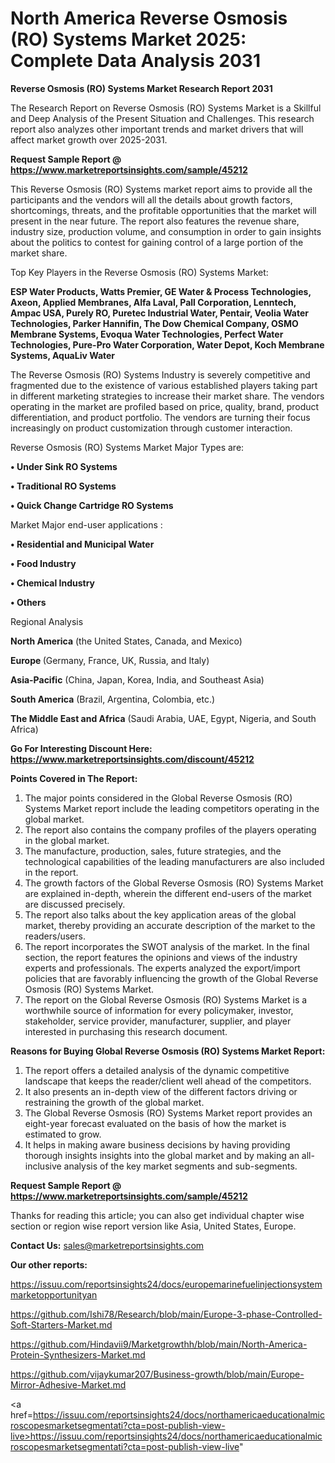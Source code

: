 # North America Reverse Osmosis (RO) Systems Market 2025: Complete Data Analysis 2031

<strong>Reverse Osmosis (RO) Systems Market Research Report 2031</strong>

The Research Report on Reverse Osmosis (RO) Systems Market is a Skillful and Deep Analysis of the Present Situation and Challenges. This research report also analyzes other important trends and market drivers that will affect market growth over 2025-2031.

<strong>Request Sample Report @ <a href=https://www.marketreportsinsights.com/sample/45212>https://www.marketreportsinsights.com/sample/45212</a></strong>

This Reverse Osmosis (RO) Systems market report aims to provide all the participants and the vendors will all the details about growth factors, shortcomings, threats, and the profitable opportunities that the market will present in the near future. The report also features the revenue share, industry size, production volume, and consumption in order to gain insights about the politics to contest for gaining control of a large portion of the market share.

Top Key Players in the Reverse Osmosis (RO) Systems Market:

<strong>ESP Water Products, Watts Premier, GE Water & Process Technologies, Axeon, Applied Membranes, Alfa Laval, Pall Corporation, Lenntech, Ampac USA, Purely RO, Puretec Industrial Water, Pentair, Veolia Water Technologies, Parker Hannifin, The Dow Chemical Company, OSMO Membrane Systems, Evoqua Water Technologies, Perfect Water Technologies, Pure-Pro Water Corporation, Water Depot, Koch Membrane Systems, AquaLiv Water</strong>

The Reverse Osmosis (RO) Systems Industry is severely competitive and fragmented due to the existence of various established players taking part in different marketing strategies to increase their market share. The vendors operating in the market are profiled based on price, quality, brand, product differentiation, and product portfolio. The vendors are turning their focus increasingly on product customization through customer interaction.

Reverse Osmosis (RO) Systems Market Major Types are:

<strong>•  Under Sink RO Systems

•  Traditional RO Systems

•  Quick Change Cartridge RO Systems</strong>

Market Major end-user applications :

<strong>•  Residential and Municipal Water

•  Food Industry

•  Chemical Industry

•  Others</strong>

Regional Analysis

</u><strong><b>North America</b></strong> (the United States, Canada, and Mexico)

<strong><b>Europe </b></strong>(Germany, France, UK, Russia, and Italy)

<strong><b>Asia-Pacific</b></strong> (China, Japan, Korea, India, and Southeast Asia)

<strong><b>South America</b></strong> (Brazil, Argentina, Colombia, etc.)

<strong><b>The Middle East and Africa</b></strong> (Saudi Arabia, UAE, Egypt, Nigeria, and South Africa)

<strong>Go For Interesting Discount Here: <a href=https://www.marketreportsinsights.com/discount/45212>https://www.marketreportsinsights.com/discount/45212</a></strong>

<strong>Points Covered in The Report:</strong>
<ol>
  <li>The major points considered in the Global Reverse Osmosis (RO) Systems Market report include the leading competitors operating in the global market.</li>
  <li>The report also contains the company profiles of the players operating in the global market.</li>
  <li>The manufacture, production, sales, future strategies, and the technological capabilities of the leading manufacturers are also included in the report.</li>
  <li>The growth factors of the Global Reverse Osmosis (RO) Systems Market are explained in-depth, wherein the different end-users of the market are discussed precisely.</li>
  <li>The report also talks about the key application areas of the global market, thereby providing an accurate description of the market to the readers/users.</li>
  <li>The report incorporates the SWOT analysis of the market. In the final section, the report features the opinions and views of the industry experts and professionals. The experts analyzed the export/import policies that are favorably influencing the growth of the Global Reverse Osmosis (RO) Systems Market.</li>
  <li>The report on the Global Reverse Osmosis (RO) Systems Market is a worthwhile source of information for every policymaker, investor, stakeholder, service provider, manufacturer, supplier, and player interested in purchasing this research document.</li>
</ol>
<strong>Reasons for Buying Global Reverse Osmosis (RO) Systems Market Report:</strong>

<ol>
  <li>The report offers a detailed analysis of the dynamic competitive landscape that keeps the reader/client well ahead of the competitors.</li>
  <li>It also presents an in-depth view of the different factors driving or restraining the growth of the global market.</li>
  <li>The Global Reverse Osmosis (RO) Systems Market report provides an eight-year forecast evaluated on the basis of how the market is estimated to grow.</li>
  <li>It helps in making aware business decisions by having providing thorough insights insights into the global market and by making an all-inclusive analysis of the key market segments and sub-segments.</li>
</ol>
<strong>Request Sample Report @ <a href=https://www.marketreportsinsights.com/sample/45212>https://www.marketreportsinsights.com/sample/45212</a></strong>


Thanks for reading this article; you can also get individual chapter wise section or region wise report version like Asia, United States, Europe.

<strong>Contact Us:</strong>
sales@marketreportsinsights.com

<strong>Our other reports:</strong>

<a href=https://issuu.com/reportsinsights24/docs/europemarinefuelinjectionsystemmarketopportunityan>https://issuu.com/reportsinsights24/docs/europemarinefuelinjectionsystemmarketopportunityan</a>

<a href=https://github.com/Ishi78/Research/blob/main/Europe-3-phase-Controlled-Soft-Starters-Market.md>https://github.com/Ishi78/Research/blob/main/Europe-3-phase-Controlled-Soft-Starters-Market.md</a>

<a href=https://github.com/Hindavii9/Marketgrowthh/blob/main/North-America-Protein-Synthesizers-Market.md>https://github.com/Hindavii9/Marketgrowthh/blob/main/North-America-Protein-Synthesizers-Market.md</a>

<a href=https://github.com/vijaykumar207/Business-growth/blob/main/Europe-Mirror-Adhesive-Market.md>https://github.com/vijaykumar207/Business-growth/blob/main/Europe-Mirror-Adhesive-Market.md</a>

<a href=https://issuu.com/reportsinsights24/docs/northamericaeducationalmicroscopesmarketsegmentati?cta=post-publish-view-live>https://issuu.com/reportsinsights24/docs/northamericaeducationalmicroscopesmarketsegmentati?cta=post-publish-view-live</a>"
